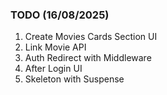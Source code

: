 ### TODO (16/08/2025)

1. Create Movies Cards Section UI
2. Link Movie API
3. Auth Redirect with Middleware
4. After Login UI
5. Skeleton with Suspense
